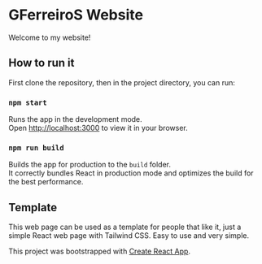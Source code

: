# GFerreiroS Website

Welcome to my website!

## How to run it

First clone the repository, then in the project directory, you can run:

### `npm start`

Runs the app in the development mode.\
Open [http://localhost:3000](http://localhost:3000) to view it in your browser.

### `npm run build`

Builds the app for production to the `build` folder.\
It correctly bundles React in production mode and optimizes the build for the best performance.

## Template

This web page can be used as a template for people that like it, just a simple React web page with Tailwind CSS. Easy to use and very simple.

This project was bootstrapped with [Create React App](https://github.com/facebook/create-react-app).